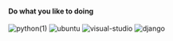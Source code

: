 #### Do what you like to doing
![python(1)](https://user-images.githubusercontent.com/52266113/154863207-b65c3bf7-3379-48ba-9884-fb939eaaec79.png)
![ubuntu](https://user-images.githubusercontent.com/52266113/154863324-1dcc7ffb-b2f5-4e10-a208-9b72a17b304a.png)
![visual-studio](https://user-images.githubusercontent.com/52266113/154863352-3907ccdc-2c42-4d9f-a7ad-e9c9929cc909.png)
![django](assets/icons/django-icon-0.png)
